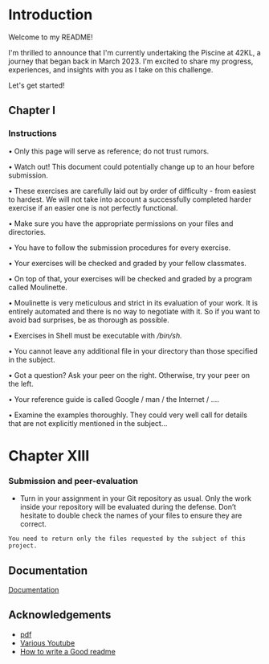 # Introduction

Welcome to my README!

I'm thrilled to announce that I'm currently undertaking the Piscine at 42KL, a journey that began back in March 2023. I'm excited to share my progress, experiences, and insights with you as I take on this challenge. 

Let's get started!

## Chapter I

### Instructions

• Only this page will serve as reference; do not trust rumors.

• Watch out! This document could potentially change up to an hour before submission.

• These exercises are carefully laid out by order of difficulty - from easiest to hardest.
We will not take into account a successfully completed harder exercise if an easier
one is not perfectly functional.

• Make sure you have the appropriate permissions on your files and directories.

• You have to follow the submission procedures for every exercise.

• Your exercises will be checked and graded by your fellow classmates.

• On top of that, your exercises will be checked and graded by a program called
Moulinette.

• Moulinette is very meticulous and strict in its evaluation of your work. It is entirely
automated and there is no way to negotiate with it. So if you want to avoid bad
surprises, be as thorough as possible.

• Exercises in Shell must be executable with */bin/sh.*

• You cannot leave any additional file in your directory than those specified in the
subject.

• Got a question? Ask your peer on the right. Otherwise, try your peer on the left.

• Your reference guide is called Google / man / the Internet / ....

• Examine the examples thoroughly. They could very well call for details that are
not explicitly mentioned in the subject...

# Chapter XIII

### Submission and peer-evaluation

* Turn in your assignment in your Git repository as usual. Only the work inside your repository will be evaluated during the defense. Don’t hesitate to double check the names of your files to ensure they are correct.

```
You need to return only the files requested by the subject of this
project.
```


## Documentation

[Documentation](https://github.com/beauhelmi/shell00)


## Acknowledgements

 - [pdf](https://cdn.intra.42.fr/pdf/pdf/77980/en.subject.pdf)
 - [Various Youtube](https://www.youtube.com/watch?v=FbOvjKqBvFY&list=PLfxuRgWiQ4rjd92unMjYVnJuFzg8RPSua)
 - [How to write a Good readme](https://bulldogjob.com/news/449-how-to-write-a-good-readme-for-your-github-project)

